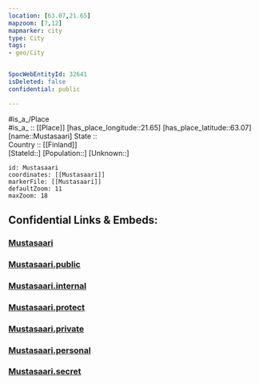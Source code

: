 ```yaml
---
location: [63.07,21.65] 
mapzoom: [7,12] 
mapmarker: city 
type: City
tags:
- geo/City


SpocWebEntityId: 32641
isDeleted: false
confidential: public

---
```

#is_a_/Place  
#is_a_ :: [[Place]] 
[has_place_longitude::21.65] 
[has_place_latitude::63.07] 
[name::Mustasaari] 
State ::  
Country :: [[Finland]]  
[StateId::] 
[Population::] 
[Unknown::] 


```leaflet
id: Mustasaari
coordinates: [[Mustasaari]] 
markerFile: [[Mustasaari]] 
defaultZoom: 11 
maxZoom: 18
```


## Confidential Links & Embeds: 

### [Mustasaari](/_Standards/Earth/Continent/Europe/Europe~North/Finland/Provinces~Finland/Western_Finland/counties~Western_Finland/Ostrobothnia/City/Mustasaari.md) 

### [Mustasaari.public](/_public/Earth/Continent/Europe/Europe~North/Finland/Provinces~Finland/Western_Finland/counties~Western_Finland/Ostrobothnia/City/Mustasaari.public.md) 

### [Mustasaari.internal](/_internal/Earth/Continent/Europe/Europe~North/Finland/Provinces~Finland/Western_Finland/counties~Western_Finland/Ostrobothnia/City/Mustasaari.internal.md) 

### [Mustasaari.protect](/_protect/Earth/Continent/Europe/Europe~North/Finland/Provinces~Finland/Western_Finland/counties~Western_Finland/Ostrobothnia/City/Mustasaari.protect.md) 

### [Mustasaari.private](/_private/Earth/Continent/Europe/Europe~North/Finland/Provinces~Finland/Western_Finland/counties~Western_Finland/Ostrobothnia/City/Mustasaari.private.md) 

### [Mustasaari.personal](/_personal/Earth/Continent/Europe/Europe~North/Finland/Provinces~Finland/Western_Finland/counties~Western_Finland/Ostrobothnia/City/Mustasaari.personal.md) 

### [Mustasaari.secret](/_secret/Earth/Continent/Europe/Europe~North/Finland/Provinces~Finland/Western_Finland/counties~Western_Finland/Ostrobothnia/City/Mustasaari.secret.md)

